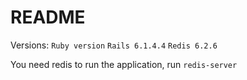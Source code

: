 # README

Versions: 
  `Ruby version`
  `Rails 6.1.4.4`
  `Redis 6.2.6`
  
You need redis to run the application, run `redis-server`
